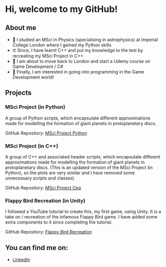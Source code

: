 # Hi, welcome to my GitHub!



## About me

- 🔭 I studied an MSci in Physics (specialising in astrophysics) at Imperial College London where I gained my Python skills
- 🤓 Since, I have learnt C++ and put my knowledge to the test by recreating my MSci Project in C++
- 🧐 I am about to move back to London and start a Udemy course on Game Development / C#
- 👾 Finally, I am interested in going into programming in the Game Development world!



## Projects


### MSci Project (in Python)

A group of Python scripts, which encapsulate different approximations made for modelling the formation of giant planets in protoplanetary discs.

GitHub Repository: [MSci Project Python](https://github.com/ocabrown/MSci_Project_Python)


### MSci Project (in C++)

A group of C++ and associated header scripts, which encapsulate different approximations made for modelling the formation of giant planets in protoplanetary discs. (This is an updated version of the MSci Project (in Python), so the plots are very similar and I have removed some unnecessary scripts and classes).

GitHub Repository: [MSci Project Cpp](https://github.com/ocabrown/MSci_Project_Cpp)


### Flappy Bird Recreation (in Unity)

I followed a YouTube tutorial to create this, my first game, using Unity. It is a take on / recreation of the infamous Flappy Bird game. I have added some extra components to it since completing the tutorial.

GitHub Repository: [Flappy Bird Recreation](https://github.com/ocabrown/FlappyBirdReproduction)


## You can find me on:
- [LinkedIn](https://www.linkedin.com/in/browoc/)
